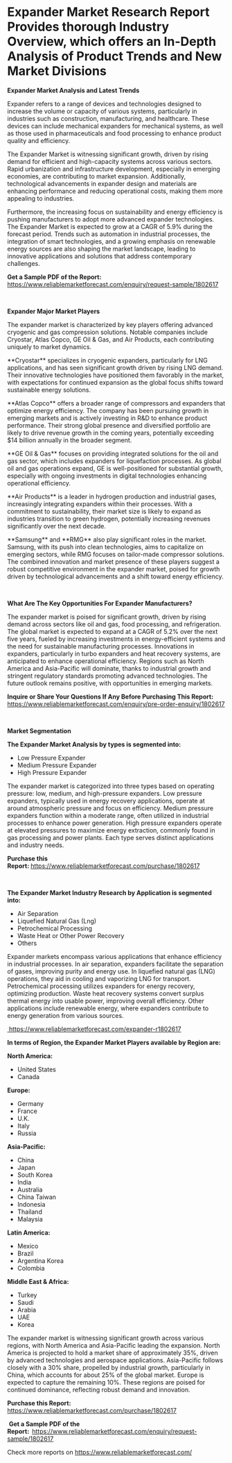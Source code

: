 <p><h1>Expander Market Research Report Provides thorough Industry Overview, which offers an In-Depth Analysis of Product Trends and New Market Divisions</h1></p><p><strong>Expander Market Analysis and Latest Trends</strong></p>
<p><p>Expander refers to a range of devices and technologies designed to increase the volume or capacity of various systems, particularly in industries such as construction, manufacturing, and healthcare. These devices can include mechanical expanders for mechanical systems, as well as those used in pharmaceuticals and food processing to enhance product quality and efficiency.</p><p>The Expander Market is witnessing significant growth, driven by rising demand for efficient and high-capacity systems across various sectors. Rapid urbanization and infrastructure development, especially in emerging economies, are contributing to market expansion. Additionally, technological advancements in expander design and materials are enhancing performance and reducing operational costs, making them more appealing to industries.</p><p>Furthermore, the increasing focus on sustainability and energy efficiency is pushing manufacturers to adopt more advanced expander technologies. The Expander Market is expected to grow at a CAGR of 5.9% during the forecast period. Trends such as automation in industrial processes, the integration of smart technologies, and a growing emphasis on renewable energy sources are also shaping the market landscape, leading to innovative applications and solutions that address contemporary challenges.</p></p>
<p><strong>Get a Sample PDF of the Report:&nbsp;</strong> <a href="https://www.reliablemarketforecast.com/enquiry/request-sample/1802617?utm_campaign=1890&utm_medium=2&utm_source=Github&utm_content=ia&utm_term=09042025&utm_id=expander">https://www.reliablemarketforecast.com/enquiry/request-sample/1802617</a></p>
<p>&nbsp;</p>
<p><strong>Expander Major Market Players</strong></p>
<p><p>The expander market is characterized by key players offering advanced cryogenic and gas compression solutions. Notable companies include Cryostar, Atlas Copco, GE Oil & Gas, and Air Products, each contributing uniquely to market dynamics.</p><p>**Cryostar** specializes in cryogenic expanders, particularly for LNG applications, and has seen significant growth driven by rising LNG demand. Their innovative technologies have positioned them favorably in the market, with expectations for continued expansion as the global focus shifts toward sustainable energy solutions.</p><p>**Atlas Copco** offers a broader range of compressors and expanders that optimize energy efficiency. The company has been pursuing growth in emerging markets and is actively investing in R&D to enhance product performance. Their strong global presence and diversified portfolio are likely to drive revenue growth in the coming years, potentially exceeding $14 billion annually in the broader segment.</p><p>**GE Oil & Gas** focuses on providing integrated solutions for the oil and gas sector, which includes expanders for liquefaction processes. As global oil and gas operations expand, GE is well-positioned for substantial growth, especially with ongoing investments in digital technologies enhancing operational efficiency.</p><p>**Air Products** is a leader in hydrogen production and industrial gases, increasingly integrating expanders within their processes. With a commitment to sustainability, their market size is likely to expand as industries transition to green hydrogen, potentially increasing revenues significantly over the next decade.</p><p>**Samsung** and **RMG** also play significant roles in the market. Samsung, with its push into clean technologies, aims to capitalize on emerging sectors, while RMG focuses on tailor-made compressor solutions. The combined innovation and market presence of these players suggest a robust competitive environment in the expander market, poised for growth driven by technological advancements and a shift toward energy efficiency.</p></p>
<p>&nbsp;</p>
<p><strong>What Are The Key Opportunities For Expander Manufacturers?</strong></p>
<p><p>The expander market is poised for significant growth, driven by rising demand across sectors like oil and gas, food processing, and refrigeration. The global market is expected to expand at a CAGR of 5.2% over the next five years, fueled by increasing investments in energy-efficient systems and the need for sustainable manufacturing processes. Innovations in expanders, particularly in turbo expanders and heat recovery systems, are anticipated to enhance operational efficiency. Regions such as North America and Asia-Pacific will dominate, thanks to industrial growth and stringent regulatory standards promoting advanced technologies. The future outlook remains positive, with opportunities in emerging markets.</p></p>
<p><strong>Inquire or Share Your Questions If Any Before Purchasing This Report:</strong> <a href="https://www.reliablemarketforecast.com/enquiry/pre-order-enquiry/1802617?utm_campaign=1890&utm_medium=2&utm_source=Github&utm_content=ia&utm_term=09042025&utm_id=expander">https://www.reliablemarketforecast.com/enquiry/pre-order-enquiry/1802617</a></p>
<p>&nbsp;</p>
<p><strong>Market Segmentation</strong></p>
<p><strong>The Expander Market Analysis by types is segmented into:</strong></p>
<p><ul><li>Low Pressure Expander</li><li>Medium Pressure Expander</li><li>High Pressure Expander</li></ul></p>
<p><p>The expander market is categorized into three types based on operating pressure: low, medium, and high-pressure expanders. Low pressure expanders, typically used in energy recovery applications, operate at around atmospheric pressure and focus on efficiency. Medium pressure expanders function within a moderate range, often utilized in industrial processes to enhance power generation. High pressure expanders operate at elevated pressures to maximize energy extraction, commonly found in gas processing and power plants. Each type serves distinct applications and industry needs.</p></p>
<p><strong>Purchase this Report:&nbsp;</strong><a href="https://www.reliablemarketforecast.com/purchase/1802617?utm_campaign=1890&utm_medium=2&utm_source=Github&utm_content=ia&utm_term=09042025&utm_id=expander">https://www.reliablemarketforecast.com/purchase/1802617</a></p>
<p>&nbsp;</p>
<p><strong>The Expander Market Industry Research by Application is segmented into:</strong></p>
<p><ul><li>Air Separation</li><li>Liquefied Natural Gas (Lng)</li><li>Petrochemical Processing</li><li>Waste Heat or Other Power Recovery</li><li>Others</li></ul></p>
<p><p>Expander markets encompass various applications that enhance efficiency in industrial processes. In air separation, expanders facilitate the separation of gases, improving purity and energy use. In liquefied natural gas (LNG) operations, they aid in cooling and vaporizing LNG for transport. Petrochemical processing utilizes expanders for energy recovery, optimizing production. Waste heat recovery systems convert surplus thermal energy into usable power, improving overall efficiency. Other applications include renewable energy, where expanders contribute to energy generation from various sources.</p></p>
<p><a href="https://www.reliablemarketforecast.com/expander-r1802617?utm_campaign=1890&utm_medium=2&utm_source=Github&utm_content=ia&utm_term=09042025&utm_id=expander">&nbsp;https://www.reliablemarketforecast.com/expander-r1802617</a></p>
<p><strong>In terms of Region, the Expander Market Players available by Region are:</strong></p>
<p>
    <p> <strong> North America: </strong>
        <ul>
            <li>United States</li>
            <li>Canada</li>
        </ul>
        </p> 
    <p> <strong> Europe: </strong>
        <ul>
            <li>Germany</li>
            <li>France</li>
            <li>U.K.</li>
            <li>Italy</li>
            <li>Russia</li>
        </ul>
        </p> 
    <p> <strong> Asia-Pacific: </strong>
        <ul>
            <li>China</li>
            <li>Japan</li>
            <li>South Korea</li>
            <li>India</li>
            <li>Australia</li>
            <li>China Taiwan</li>
            <li>Indonesia</li>
            <li>Thailand</li>
            <li>Malaysia</li>
        </ul>
        </p> 
    <p> <strong> Latin America: </strong>
        <ul>
            <li>Mexico</li>
            <li>Brazil</li>
            <li>Argentina Korea</li>
            <li>Colombia</li>
        </ul>
        </p> 
    <p> <strong> Middle East & Africa: </strong>
        <ul>
            <li>Turkey</li>
            <li>Saudi</li>
            <li>Arabia</li>
            <li>UAE</li>
            <li>Korea</li>
        </ul>
    </p>
    </p>
<p><p>The expander market is witnessing significant growth across various regions, with North America and Asia-Pacific leading the expansion. North America is projected to hold a market share of approximately 35%, driven by advanced technologies and aerospace applications. Asia-Pacific follows closely with a 30% share, propelled by industrial growth, particularly in China, which accounts for about 25% of the global market. Europe is expected to capture the remaining 10%. These regions are poised for continued dominance, reflecting robust demand and innovation.</p></p>
<p><strong>Purchase this Report: </strong><a href="https://www.reliablemarketforecast.com/purchase/1802617?utm_campaign=1890&utm_medium=2&utm_source=Github&utm_content=ia&utm_term=09042025&utm_id=expander">https://www.reliablemarketforecast.com/purchase/1802617</a></p>
<p>&nbsp;<strong>Get a Sample PDF of the Report:&nbsp;&nbsp;</strong><a href="https://www.reliablemarketforecast.com/enquiry/request-sample/1802617?utm_campaign=1890&utm_medium=2&utm_source=Github&utm_content=ia&utm_term=09042025&utm_id=expander">https://www.reliablemarketforecast.com/enquiry/request-sample/1802617</a></p>
<p><strong></strong></p>
<p>Check more reports on <a href="https://www.reliablemarketforecast.com/?utm_campaign=1890&utm_medium=2&utm_source=Github&utm_content=ia&utm_term=09042025&utm_id=expander">https://www.reliablemarketforecast.com/</a></p>